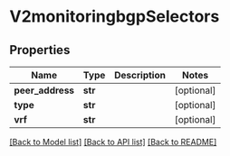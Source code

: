 # V2monitoringbgpSelectors

## Properties
Name | Type | Description | Notes
------------ | ------------- | ------------- | -------------
**peer_address** | **str** |  | [optional] 
**type** | **str** |  | [optional] 
**vrf** | **str** |  | [optional] 

[[Back to Model list]](../README.md#documentation-for-models) [[Back to API list]](../README.md#documentation-for-api-endpoints) [[Back to README]](../README.md)

